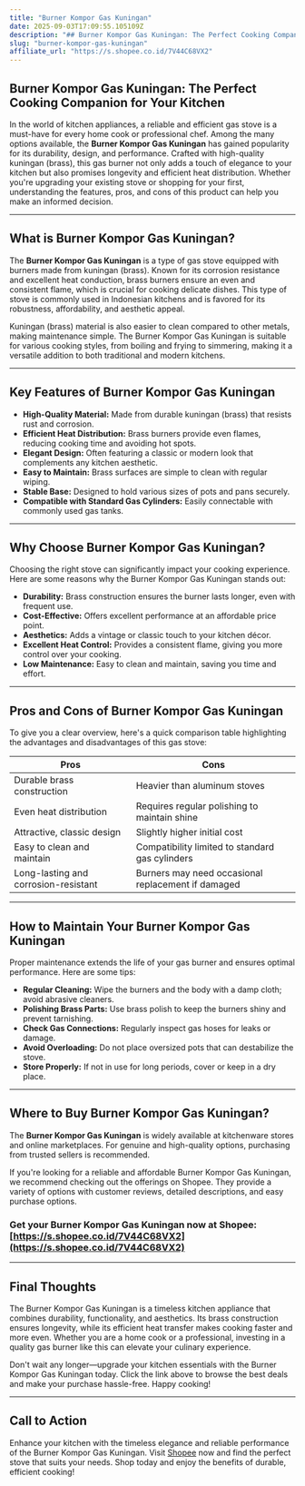 ```yaml
---
title: "Burner Kompor Gas Kuningan"
date: 2025-09-03T17:09:55.105109Z
description: "## Burner Kompor Gas Kuningan: The Perfect Cooking Companion for Your Kitchen..."
slug: "burner-kompor-gas-kuningan"
affiliate_url: "https://s.shopee.co.id/7V44C68VX2"
---
```

## Burner Kompor Gas Kuningan: The Perfect Cooking Companion for Your Kitchen

In the world of kitchen appliances, a reliable and efficient gas stove is a must-have for every home cook or professional chef. Among the many options available, the **Burner Kompor Gas Kuningan** has gained popularity for its durability, design, and performance. Crafted with high-quality kuningan (brass), this gas burner not only adds a touch of elegance to your kitchen but also promises longevity and efficient heat distribution. Whether you're upgrading your existing stove or shopping for your first, understanding the features, pros, and cons of this product can help you make an informed decision.

---

## What is Burner Kompor Gas Kuningan?

The **Burner Kompor Gas Kuningan** is a type of gas stove equipped with burners made from kuningan (brass). Known for its corrosion resistance and excellent heat conduction, brass burners ensure an even and consistent flame, which is crucial for cooking delicate dishes. This type of stove is commonly used in Indonesian kitchens and is favored for its robustness, affordability, and aesthetic appeal.

Kuningan (brass) material is also easier to clean compared to other metals, making maintenance simple. The Burner Kompor Gas Kuningan is suitable for various cooking styles, from boiling and frying to simmering, making it a versatile addition to both traditional and modern kitchens.

---

## Key Features of Burner Kompor Gas Kuningan

- **High-Quality Material:** Made from durable kuningan (brass) that resists rust and corrosion.
- **Efficient Heat Distribution:** Brass burners provide even flames, reducing cooking time and avoiding hot spots.
- **Elegant Design:** Often featuring a classic or modern look that complements any kitchen aesthetic.
- **Easy to Maintain:** Brass surfaces are simple to clean with regular wiping.
- **Stable Base:** Designed to hold various sizes of pots and pans securely.
- **Compatible with Standard Gas Cylinders:** Easily connectable with commonly used gas tanks.

---

## Why Choose Burner Kompor Gas Kuningan?

Choosing the right stove can significantly impact your cooking experience. Here are some reasons why the Burner Kompor Gas Kuningan stands out:

- **Durability:** Brass construction ensures the burner lasts longer, even with frequent use.
- **Cost-Effective:** Offers excellent performance at an affordable price point.
- **Aesthetics:** Adds a vintage or classic touch to your kitchen décor.
- **Excellent Heat Control:** Provides a consistent flame, giving you more control over your cooking.
- **Low Maintenance:** Easy to clean and maintain, saving you time and effort.

---

## Pros and Cons of Burner Kompor Gas Kuningan

To give you a clear overview, here's a quick comparison table highlighting the advantages and disadvantages of this gas stove:

| Pros                                     | Cons                                |
|------------------------------------------|-------------------------------------|
| Durable brass construction             | Heavier than aluminum stoves      |
| Even heat distribution                  | Requires regular polishing to maintain shine |
| Attractive, classic design             | Slightly higher initial cost     |
| Easy to clean and maintain             | Compatibility limited to standard gas cylinders |
| Long-lasting and corrosion-resistant | Burners may need occasional replacement if damaged |

---

## How to Maintain Your Burner Kompor Gas Kuningan

Proper maintenance extends the life of your gas burner and ensures optimal performance. Here are some tips:

- **Regular Cleaning:** Wipe the burners and the body with a damp cloth; avoid abrasive cleaners.
- **Polishing Brass Parts:** Use brass polish to keep the burners shiny and prevent tarnishing.
- **Check Gas Connections:** Regularly inspect gas hoses for leaks or damage.
- **Avoid Overloading:** Do not place oversized pots that can destabilize the stove.
- **Store Properly:** If not in use for long periods, cover or keep in a dry place.

---

## Where to Buy Burner Kompor Gas Kuningan?

The **Burner Kompor Gas Kuningan** is widely available at kitchenware stores and online marketplaces. For genuine and high-quality options, purchasing from trusted sellers is recommended.

If you're looking for a reliable and affordable Burner Kompor Gas Kuningan, we recommend checking out the offerings on Shopee. They provide a variety of options with customer reviews, detailed descriptions, and easy purchase options.

### Get your Burner Kompor Gas Kuningan now at Shopee: [https://s.shopee.co.id/7V44C68VX2](https://s.shopee.co.id/7V44C68VX2)

---

## Final Thoughts

The Burner Kompor Gas Kuningan is a timeless kitchen appliance that combines durability, functionality, and aesthetics. Its brass construction ensures longevity, while its efficient heat transfer makes cooking faster and more even. Whether you are a home cook or a professional, investing in a quality gas burner like this can elevate your culinary experience.

Don't wait any longer—upgrade your kitchen essentials with the Burner Kompor Gas Kuningan today. Click the link above to browse the best deals and make your purchase hassle-free. Happy cooking!

---

## Call to Action

Enhance your kitchen with the timeless elegance and reliable performance of the Burner Kompor Gas Kuningan. Visit [Shopee](https://s.shopee.co.id/7V44C68VX2) now and find the perfect stove that suits your needs. Shop today and enjoy the benefits of durable, efficient cooking!